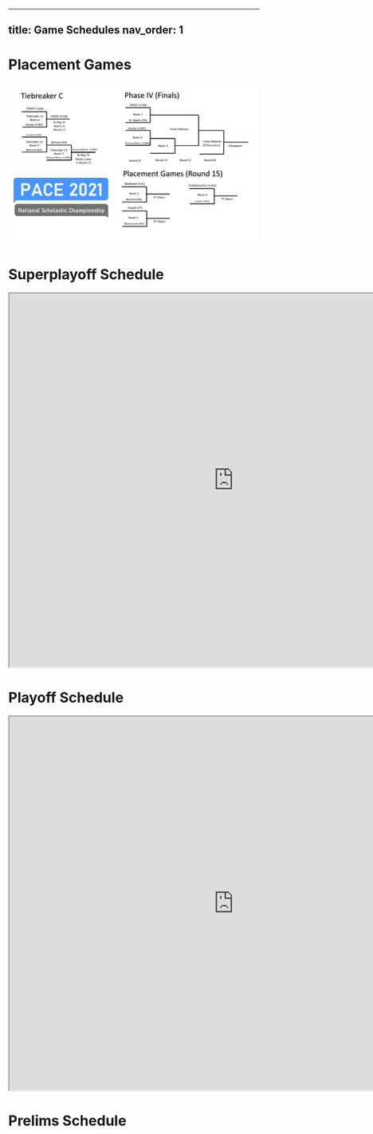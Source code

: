 <!--- TODO: Update with schedules or schedule placeholders -->
---
title: Game Schedules
nav_order: 1
---

# Placement Games

![Placement games](sundayafternoon.png)

# Superplayoff Schedule

<iframe src="https://docs.google.com/spreadsheets/d/1Pi89WJ7F2KHfp9yV346ACjpDJQxL25A8/preview" width="900" height="750"></iframe>

# Playoff Schedule

<iframe src="https://docs.google.com/spreadsheets/d/1JQ6mgLLl-XnONSz0K4VBKwjrTSe7-gb3/preview" width="900" height="750"></iframe>

# Prelims Schedule

<div id="adobe-dc-view" style="height: 750px; width: 900px;"></div>
<script src="https://documentcloud.adobe.com/view-sdk/main.js"></script>
<script type="text/javascript">
  document.addEventListener("adobe_dc_view_sdk.ready", function(){
    var adobeDCView = new AdobeDC.View({clientId: "4ca1ca8ae9054330a36de4983cd364f9", divId: "adobe-dc-view"});
    adobeDCView.previewFile({
      content:{ location: 
        { url: "prelim-schedule.pdf"}},
      metaData:{fileName: "prelim-schedule.pdf"}
    },
    {
      embedMode: "SIZED_CONTAINER"
    });
  });
</script>
